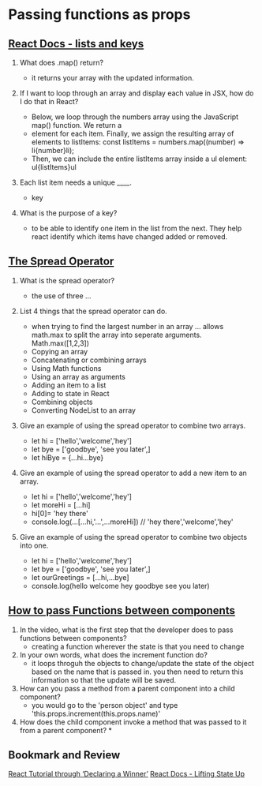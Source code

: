 # Passing functions as props

## [React Docs - lists and keys](https://reactjs.org/docs/lists-and-keys.html)

1. What does .map() return?
      * it returns your array with the updated information.
2. If I want to loop through an array and display each value in JSX, how do I do that in React?
      * Below, we loop through the numbers array using the JavaScript map() function. We return a <li> element for each item. Finally, we assign the resulting array of elements to listItems:
        const listItems = numbers.map((number) =>
        li{number}li);
      * Then, we can include the entire listItems array inside a ul element:
        ul{listItems}ul

3. Each list item needs a unique ____.
      * key
4. What is the purpose of a key?
      * to be able to identify one item in the list from the next. They help react identify which items have changed added or removed. 

## [The Spread Operator](https://medium.com/coding-at-dawn/how-to-use-the-spread-operator-in-javascript-b9e4a8b06fab)

1. What is the spread operator?
      * the use of three ...
2. List 4 things that the spread operator can do.
      * when trying to find the largest number in an array ... allows math.max to split the array into seperate arguments. Math.max([1,2,3])
      * Copying an array
      * Concatenating or combining arrays
      * Using Math functions
      * Using an array as arguments
      * Adding an item to a list
      * Adding to state in React
      * Combining objects
      * Converting NodeList to an array
3. Give an example of using the spread operator to combine two arrays.

      * let hi = ['hello','welcome','hey']
      * let bye = ['goodbye', 'see you later',]
      * let hiBye = {...hi...bye}

4. Give an example of using the spread operator to add a new item to an array.

      * let hi = ['hello','welcome','hey']
      * let moreHi = [...hi]
      * hi[0]= 'hey there'
      * console.log(...[...hi,'...',...moreHi]) // 'hey there','welcome','hey'

5. Give an example of using the spread operator to combine two objects into one.

      * let hi = ['hello','welcome','hey']
      * let bye = ['goodbye', 'see you later',]
      * let ourGreetings = [...hi,...bye]
      * console.log(hello welcome hey goodbye see you later)

## [How to pass Functions between components](https://www.youtube.com/watch?v=c05OL7XbwXU)

1. In the video, what is the first step that the developer does to pass functions between components?
      * creating a function wherever the state is that you need to change
2. In your own words, what does the increment function do?
      * it loops throguh the objects to change/update the state of the object based on the name that is passed in. you then need to return this information so that the update will be saved.
3. How can you pass a method from a parent component into a child component?
      * you would go to the 'person object' and type 'this.props.increment(this.props.name)'
4. How does the child component invoke a method that was passed to it from a parent component?
      *

## Bookmark and Review

[React Tutorial through ‘Declaring a Winner’](https://reactjs.org/tutorial/tutorial.html)
[React Docs - Lifting State Up](https://reactjs.org/docs/lifting-state-up.html)
